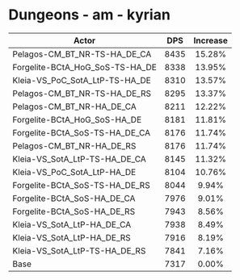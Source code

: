# Dungeons - am - kyrian
| Actor | DPS | Increase |
|---|:---:|:---:|
|Pelagos-CM_BT_NR-TS-HA_DE_CA|8435|15.28%|
|Forgelite-BCtA_HoG_SoS-TS-HA_DE|8338|13.95%|
|Kleia-VS_PoC_SotA_LtP-TS-HA_DE|8310|13.57%|
|Pelagos-CM_BT_NR-TS-HA_DE_RS|8295|13.37%|
|Pelagos-CM_BT_NR-HA_DE_CA|8211|12.22%|
|Forgelite-BCtA_HoG_SoS-HA_DE|8181|11.81%|
|Forgelite-BCtA_SoS-TS-HA_DE_CA|8176|11.74%|
|Pelagos-CM_BT_NR-HA_DE_RS|8176|11.74%|
|Kleia-VS_SotA_LtP-TS-HA_DE_CA|8145|11.32%|
|Kleia-VS_PoC_SotA_LtP-HA_DE|8104|10.76%|
|Forgelite-BCtA_SoS-TS-HA_DE_RS|8044|9.94%|
|Forgelite-BCtA_SoS-HA_DE_CA|7976|9.01%|
|Forgelite-BCtA_SoS-HA_DE_RS|7943|8.56%|
|Kleia-VS_SotA_LtP-HA_DE_CA|7938|8.49%|
|Kleia-VS_SotA_LtP-HA_DE_RS|7916|8.19%|
|Kleia-VS_SotA_LtP-TS-HA_DE_RS|7841|7.16%|
|Base|7317|0.00%|
